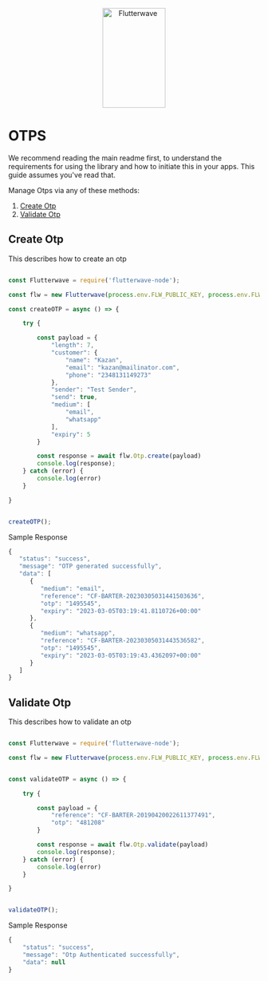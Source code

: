 <p align="center">
    <img title="Flutterwave" height="200" src="https://flutterwave.com/images/logo/full.svg" width="50%"/>
</p>

# OTPS

We recommend reading the main readme first, to understand the requirements for using the library and how to initiate this in your apps. This guide assumes you've read that.

Manage Otps via any of these methods:
1. [Create Otp](#create-otp)
2. [Validate Otp](#validate-otp)


##  Create Otp

This describes how to create an otp

```javascript

const Flutterwave = require('flutterwave-node');

const flw = new Flutterwave(process.env.FLW_PUBLIC_KEY, process.env.FLW_SECRET_KEY  );

const createOTP = async () => {

    try {

        const payload = {
            "length": 7,
            "customer": {
                "name": "Kazan",
                "email": "kazan@mailinator.com",
                "phone": "2348131149273"
            },
            "sender": "Test Sender",
            "send": true,
            "medium": [
                "email",
                "whatsapp"
            ],
            "expiry": 5
        }

        const response = await flw.Otp.create(payload)
        console.log(response);
    } catch (error) {
        console.log(error)
    }

}


createOTP();
```

Sample Response

```javascript
{
   "status": "success",
   "message": "OTP generated successfully",
   "data": [
      {
         "medium": "email",
         "reference": "CF-BARTER-20230305031441503636",
         "otp": "1495545",
         "expiry": "2023-03-05T03:19:41.8110726+00:00"
      },
      {
         "medium": "whatsapp",
         "reference": "CF-BARTER-20230305031443536582",
         "otp": "1495545",
         "expiry": "2023-03-05T03:19:43.4362097+00:00"
      }
   ]
}
```


##  Validate Otp

This describes how to validate an otp

```javascript

const Flutterwave = require('flutterwave-node');

const flw = new Flutterwave(process.env.FLW_PUBLIC_KEY, process.env.FLW_SECRET_KEY  );


const validateOTP = async () => {

    try {

        const payload = {
            "reference": "CF-BARTER-20190420022611377491",
            "otp": "481208"
        }

        const response = await flw.Otp.validate(payload)
        console.log(response);
    } catch (error) {
        console.log(error)
    }

}


validateOTP();
```

Sample Response

```javascript
{
    "status": "success",
    "message": "Otp Authenticated successfully",
    "data": null
}
```

